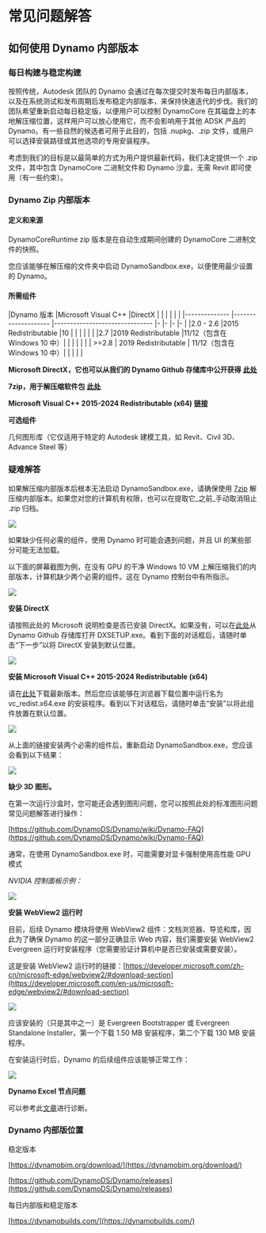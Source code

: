 # 常见问题解答

## 如何使用 Dynamo 内部版本

### 每日构建与稳定构建

按照传统，Autodesk 团队的 Dynamo 会通过在每次提交时发布每日内部版本，以及在系统测试和发布周期后发布稳定内部版本，来保持快速迭代的步伐。我们的团队希望重新启动每日稳定版，以便用户可以控制 DynamoCore 在其磁盘上的本地解压缩位置，这样用户可以放心使用它，而不会影响用于其他 ADSK 产品的 Dynamo。有一些自然的候选者可用于此目的，包括 .nupkg、.zip 文件，或用户可以选择安装路径或其他选项的专用安装程序。

考虑到我们的目标是以最简单的方式为用户提供最新代码，我们决定提供一个 .zip 文件，其中包含 DynamoCore 二进制文件和 Dynamo 沙盒，无需 Revit 即可使用（有一些约束）。

### Dynamo Zip 内部版本

#### 定义和来源

DynamoCoreRuntime zip 版本是在自动生成期间创建的 DynamoCore 二进制文件的快照。

您应该能够在解压缩的文件夹中启动 DynamoSandbox.exe，以便使用最少设置的 Dynamo。

#### 所需组件

|Dynamo 版本 |Microsoft Visual C++ |DirectX | | | | | | |-------------- |-------------------- |------------------------------- |- |- |- |- | |2.0 - 2.6 |2015 Redistributable |10 | | | | | | |2.7 |2019 Redistributable |11/12（包含在 Windows 10 中）| | | | | | | >=2.8 | 2019 Redistributable | 11/12（包含在 Windows 10 中）| | | | |

**Microsoft DirectX，它也可以从我们的 Dynamo Github 存储库中公开获得** [**此处**](https://github.com/DynamoDS/Dynamo/tree/master/tools/install/Extra/DirectX)

**7zip，用于解压缩软件包** [**此处**](https://www.7-zip.org/download.html)

**Microsoft Visual C++ 2015-2024 Redistributable (x64)** [**链接**](https://aka.ms/vs/17/release/vc_redist.x64.exe)

**可选组件**

几何图形库（它仅适用于特定的 Autodesk 建模工具，如 Revit、Civil 3D、Advance Steel 等）

### 疑难解答

如果解压缩内部版本后根本无法启动 DynamoSandbox.exe，请确保使用 [7zip](https://www.7-zip.org/download.html) 解压缩内部版本。如果您对您的计算机有权限，也可以在提取它_之前_手动取消阻止 .zip 归档。

![](images/a-7/dynamo-builds-1.png)

如果缺少任何必需的组件，使用 Dynamo 时可能会遇到问题，并且 UI 的某些部分可能无法加载。

以下面的屏幕截图为例，在没有 GPU 的干净 Windows 10 VM 上解压缩我们的内部版本，计算机缺少两个必需的组件。这在 Dynamo 控制台中有所指示。

![](images/a-7/dynamo-builds-2.png)

**安装 DirectX**

请按照此处的 Microsoft 说明检查是否已安装 DirectX。如果没有，可以在[此处](https://github.com/DynamoDS/Dynamo/tree/master/tools/install/Extra/DirectX)从 Dynamo Github 存储库打开 DXSETUP.exe。看到下面的对话框后，请随时单击“下一步”以将 DirectX 安装到默认位置。

![](images/a-7/dynamo-builds-3.png)

**安装 Microsoft Visual C++ 2015-2024 Redistributable (x64)**

请在[此处](https://aka.ms/vs/17/release/vc_redist.x64.exe)下载最新版本。然后您应该能够在浏览器下载位置中运行名为 vc_redist.x64.exe 的安装程序。看到以下对话框后，请随时单击“安装”以将此组件放置在默认位置。

![](images/a-7/dynamo-builds-4.png)

从上面的链接安装两个必需的组件后，重新启动 DynamoSandbox.exe，您应该会看到以下结果：

![](images/a-7/dynamo-builds-5.png)

**缺少 3D 图形。**

在第一次运行沙盒时，您可能还会遇到图形问题，您可以按照此处的标准图形问题常见问题解答进行操作：

[https://github.com/DynamoDS/Dynamo/wiki/Dynamo-FAQ](https://github.com/DynamoDS/Dynamo/wiki/Dynamo-FAQ)

通常，在使用 DynamoSandbox.exe 时，可能需要对显卡强制使用高性能 GPU 模式

_NVIDIA 控制面板示例：_

![](images/a-7/dynamo-builds-6.png)

**安装 WebView2 运行时**

目前，后续 Dynamo 模块将使用 WebView2 组件：文档浏览器、导览和库，因此为了确保 Dynamo 的这一部分正确显示 Web 内容，我们需要安装 WebView2 Evergreen 运行时安装程序（您需要验证计算机中是否已安装或需要安装）。

这是安装 WebView2 运行时的链接：[https://developer.microsoft.com/zh-cn/microsoft-edge/webview2/#download-section](https://developer.microsoft.com/en-us/microsoft-edge/webview2/#download-section)

![](images/a-7/dynamo-builds-7.png)

应该安装的（只是其中之一）是 Evergreen Bootstrapper 或 Evergreen Standalone Installer，第一个下载 1.50 MB 安装程序，第二个下载 130 MB 安装程序。

在安装运行时后，Dynamo 的后续组件应该能够正常工作：

![](images/a-7/dynamo-builds-8.png)

**Dynamo Excel 节点问题**

可以参考此[文章](https://www.autodesk.com.cn/support/technical/article/caas/sfdcarticles/sfdcarticles/CHS/Warning-Data-ImportExcel-operation-failed-Could-not-load-file-or-assembly-Microsoft-Office-Interop-Excel-when-running-the-Dynamo-script-in-Revit.html)进行诊断。

### Dynamo 内部版位置

稳定版本

[https://dynamobim.org/download/](https://dynamobim.org/download/)

[https://github.com/DynamoDS/Dynamo/releases](https://github.com/DynamoDS/Dynamo/releases)

每日内部版和稳定版本

[https://dynamobuilds.com/](https://dynamobuilds.com/)
